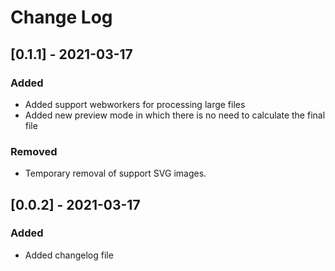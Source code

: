 # Change Log

## [0.1.1] - 2021-03-17

### Added
- Added support webworkers for processing large files
- Added new preview mode in which there is no need to calculate the final file

### Removed
- Temporary removal of support SVG images.

## [0.0.2] - 2021-03-17
 
### Added
- Added changelog file
